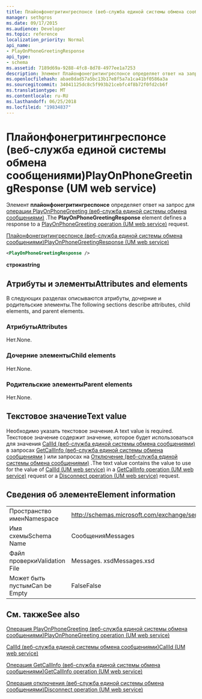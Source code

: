 ```yaml
---
title: Плайонфонегритингреспонсе (веб-служба единой системы обмена сообщениями)
manager: sethgros
ms.date: 09/17/2015
ms.audience: Developer
ms.topic: reference
localization_priority: Normal
api_name:
- PlayOnPhoneGreetingResponse
api_type:
- schema
ms.assetid: 7189d69a-9288-4fc8-8d78-4977ee1a7253
description: Элемент Плайонфонегритингреспонсе определяет ответ на запрос для операции PlayOnPhoneGreeting (веб-служба единой системы обмена сообщениями).
ms.openlocfilehash: abae8dad57a5bc13b17e8f5a7a1ca41bf0586a3a
ms.sourcegitcommit: 34041125dc8c5f993b21cebfc4f8b72f0fd2cb6f
ms.translationtype: MT
ms.contentlocale: ru-RU
ms.lasthandoff: 06/25/2018
ms.locfileid: "19834837"
---
```

# <a name="playonphonegreetingresponse-um-web-service"></a><span data-ttu-id="f1f67-103">Плайонфонегритингреспонсе (веб-служба единой системы обмена сообщениями)</span><span class="sxs-lookup"><span data-stu-id="f1f67-103">PlayOnPhoneGreetingResponse (UM web service)</span></span>

<span data-ttu-id="f1f67-104">Элемент **плайонфонегритингреспонсе** определяет ответ на запрос для [операции PlayOnPhoneGreeting (веб-служба единой системы обмена сообщениями)](playonphonegreeting-operation-um-web-service.md) .</span><span class="sxs-lookup"><span data-stu-id="f1f67-104">The **PlayOnPhoneGreetingResponse** element defines a response to a [PlayOnPhoneGreeting operation (UM web service)](playonphonegreeting-operation-um-web-service.md) request.</span></span> 
  
[<span data-ttu-id="f1f67-105">Плайонфонегритингреспонсе (веб-служба единой системы обмена сообщениями)</span><span class="sxs-lookup"><span data-stu-id="f1f67-105">PlayOnPhoneGreetingResponse (UM web service)</span></span>](playonphonegreetingresponse-um-web-service.md)
  
```xml
<PlayOnPhoneGreetingResponse />
```

 <span data-ttu-id="f1f67-106">**строка**</span><span class="sxs-lookup"><span data-stu-id="f1f67-106">**string**</span></span>
## <a name="attributes-and-elements"></a><span data-ttu-id="f1f67-107">Атрибуты и элементы</span><span class="sxs-lookup"><span data-stu-id="f1f67-107">Attributes and elements</span></span>

<span data-ttu-id="f1f67-108">В следующих разделах описываются атрибуты, дочерние и родительские элементы.</span><span class="sxs-lookup"><span data-stu-id="f1f67-108">The following sections describe attributes, child elements, and parent elements.</span></span>
  
### <a name="attributes"></a><span data-ttu-id="f1f67-109">Атрибуты</span><span class="sxs-lookup"><span data-stu-id="f1f67-109">Attributes</span></span>

<span data-ttu-id="f1f67-110">Нет.</span><span class="sxs-lookup"><span data-stu-id="f1f67-110">None.</span></span>
  
### <a name="child-elements"></a><span data-ttu-id="f1f67-111">Дочерние элементы</span><span class="sxs-lookup"><span data-stu-id="f1f67-111">Child elements</span></span>

<span data-ttu-id="f1f67-112">Нет.</span><span class="sxs-lookup"><span data-stu-id="f1f67-112">None.</span></span>
  
### <a name="parent-elements"></a><span data-ttu-id="f1f67-113">Родительские элементы</span><span class="sxs-lookup"><span data-stu-id="f1f67-113">Parent elements</span></span>

<span data-ttu-id="f1f67-114">Нет.</span><span class="sxs-lookup"><span data-stu-id="f1f67-114">None.</span></span>
  
## <a name="text-value"></a><span data-ttu-id="f1f67-115">Текстовое значение</span><span class="sxs-lookup"><span data-stu-id="f1f67-115">Text value</span></span>

<span data-ttu-id="f1f67-116">Необходимо указать текстовое значение.</span><span class="sxs-lookup"><span data-stu-id="f1f67-116">A text value is required.</span></span> <span data-ttu-id="f1f67-117">Текстовое значение содержит значение, которое будет использоваться для значения [CallId (веб-служба единой системы обмена сообщениями)](callid-um-web-service.md) в запросах [GetCallInfo (веб-служба единой системы обмена сообщениями](getcallinfo-operation-um-web-service.md) ) или запросах на [Отключение (веб-служба единой системы обмена сообщениями)](disconnect-operation-um-web-service.md) .</span><span class="sxs-lookup"><span data-stu-id="f1f67-117">The text value contains the value to use for the value of [CallId (UM web service)](callid-um-web-service.md) in a [GetCallInfo operation (UM web service)](getcallinfo-operation-um-web-service.md) request or a [Disconnect operation (UM web service)](disconnect-operation-um-web-service.md) request.</span></span> 
  
## <a name="element-information"></a><span data-ttu-id="f1f67-118">Сведения об элементе</span><span class="sxs-lookup"><span data-stu-id="f1f67-118">Element information</span></span>

|||
|:-----|:-----|
|<span data-ttu-id="f1f67-119">Пространство имен</span><span class="sxs-lookup"><span data-stu-id="f1f67-119">Namespace</span></span>  <br/> |http://schemas.microsoft.com/exchange/services/2006/messages  <br/> |
|<span data-ttu-id="f1f67-120">Имя схемы</span><span class="sxs-lookup"><span data-stu-id="f1f67-120">Schema Name</span></span>  <br/> |<span data-ttu-id="f1f67-121">Сообщения</span><span class="sxs-lookup"><span data-stu-id="f1f67-121">Messages</span></span>  <br/> |
|<span data-ttu-id="f1f67-122">Файл проверки</span><span class="sxs-lookup"><span data-stu-id="f1f67-122">Validation File</span></span>  <br/> |<span data-ttu-id="f1f67-123">Messages. xsd</span><span class="sxs-lookup"><span data-stu-id="f1f67-123">Messages.xsd</span></span>  <br/> |
|<span data-ttu-id="f1f67-124">Может быть пустым</span><span class="sxs-lookup"><span data-stu-id="f1f67-124">Can be Empty</span></span>  <br/> |<span data-ttu-id="f1f67-125">False</span><span class="sxs-lookup"><span data-stu-id="f1f67-125">False</span></span>  <br/> |
   
## <a name="see-also"></a><span data-ttu-id="f1f67-126">См. также</span><span class="sxs-lookup"><span data-stu-id="f1f67-126">See also</span></span>



[<span data-ttu-id="f1f67-127">Операция PlayOnPhoneGreeting (веб-служба единой системы обмена сообщениями)</span><span class="sxs-lookup"><span data-stu-id="f1f67-127">PlayOnPhoneGreeting operation (UM web service)</span></span>](playonphonegreeting-operation-um-web-service.md)
  
[<span data-ttu-id="f1f67-128">CallId (веб-служба единой системы обмена сообщениями)</span><span class="sxs-lookup"><span data-stu-id="f1f67-128">CallId (UM web service)</span></span>](callid-um-web-service.md)
  
[<span data-ttu-id="f1f67-129">Операция GetCallInfo (веб-служба единой системы обмена сообщениями)</span><span class="sxs-lookup"><span data-stu-id="f1f67-129">GetCallInfo operation (UM web service)</span></span>](getcallinfo-operation-um-web-service.md)
  
[<span data-ttu-id="f1f67-130">Операция отключения (веб-служба единой системы обмена сообщениями)</span><span class="sxs-lookup"><span data-stu-id="f1f67-130">Disconnect operation (UM web service)</span></span>](disconnect-operation-um-web-service.md)

